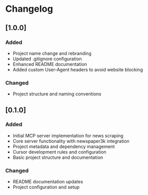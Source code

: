 # Changelog

## [1.0.0] 

### Added
- Project name change and rebranding
- Updated .gitignore configuration
- Enhanced README documentation
- Added custom User-Agent headers to avoid website blocking

### Changed
- Project structure and naming conventions

## [0.1.0]  

### Added
- Initial MCP server implementation for news scraping
- Core server functionality with newspaper3k integration
- Project metadata and dependency management
- Cursor development rules and configuration
- Basic project structure and documentation

### Changed
- README documentation updates
- Project configuration and setup
